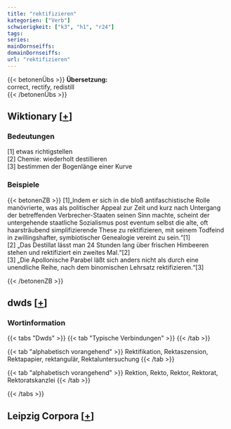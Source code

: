 ```yaml
---
title: "rektifizieren"
kategorien: ["Verb"]
schwierigkeit: ["k3", "h1", "r24"]
tags:
series:
mainDornseiffs:
domainDornseiffs:
url: "rektifizieren"
---
```


{{< betonenÜbs >}}
**Übersetzung:**  
correct, rectify, redistill  
{{< /betonenÜbs >}}

## Wiktionary [[+](https://de.wiktionary.org/wiki/rektifizieren)]

### Bedeutungen
[1] etwas richtigstellen  
[2] Chemie: wiederholt destillieren  
[3] bestimmen der Bogenlänge einer Kurve  

### Beispiele
{{< betonenZB >}}
[1]„Indem er sich in die bloß antifaschistische Rolle manövrierte, was als politischer Appeal zur Zeit und kurz nach Untergang der betreffenden Verbrecher-Staaten seinen Sinn machte, scheint der untergehende staatliche Sozialismus post eventum selbst die alte, oft haarsträubend simplifizierende These zu rektifizieren, mit seinem Todfeind in zwillingshafter, symbiotischer Genealogie vereint zu sein.“[1]  
[2] „Das Destillat lässt man 24 Stunden lang über frischen Himbeeren stehen und rektifiziert ein zweites Mal.“[2]  
[3] „Die Apollonische Parabel läßt sich anders nicht als durch eine unendliche Reihe, nach dem binomischen Lehrsatz rektifizieren.“[3]  

{{< /betonenZB >}}


## dwds [[+](https://www.dwds.de/wb/rektifizieren)]

### Wortinformation
{{< tabs "Dwds" >}}
{{< tab "Typische Verbindungen" >}}
{{< /tab >}}

{{< tab "alphabetisch vorangehend" >}}
Rektifikation, Rektaszension, Rektapapier, rektangulär, Rektaluntersuchung
{{< /tab >}}

{{< tab "alphabetisch vorangehend" >}}
Rektion, Rekto, Rektor, Rektorat, Rektoratskanzlei
{{< /tab >}}

{{< /tabs >}}

## Leipzig Corpora [[+](https://corpora.uni-leipzig.de/en/res?word=rektifizieren&corpusId=deu_newscrawl-public_2018)]

